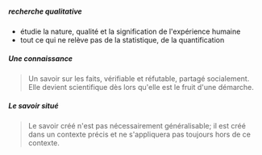 

##### recherche qualitative
- étudie la nature, qualité et la signification de l'expérience humaine
- tout ce qui ne relève pas de la statistique, de la quantification

##### Une connaissance
>Un savoir sur les faits, vérifiable et réfutable, partagé socialement. Elle devient scientifique dès lors qu'elle est le fruit d'une démarche.

##### Le savoir situé
> Le savoir créé n'est pas nécessairement généralisable; il est créé dans un contexte précis et ne s'appliquera pas toujours hors de ce contexte.


